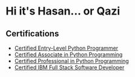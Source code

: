 <h1>Hi it's Hasan... or Qazi</h1>

<h2>Certifications</h2>
<ul>
  <li><a href='https://verify.openedg.org/?id=26FX.hzWH.vLRe' target='_blank'>Certified Entry-Level Python Programmer</a></li>
  <li><a href='https://verify.openedg.org/?id=4BUc.goKY.wEAR' target='_blank'>Certified Associate in Python Programming</a></li>
  <li><a href='https://verify.openedg.org/?id=qC9f.PSzQ.oETC' target='_blank'>Certified Professional in Python Programming</a></li>
  <li><a href='https://coursera.org/verify/professional-cert/4PGVVNX8CBCA' target='_blank'>Certified IBM Full Stack Software Developer</a></li>
</ul>

<!--
**hasanqazi87/hasanqazi87** is a ✨ _special_ ✨ repository because its `README.md` (this file) appears on your GitHub profile.

Here are some ideas to get you started:

- 🔭 I’m currently working on ...
- 🌱 I’m currently learning ...
- 👯 I’m looking to collaborate on ...
- 🤔 I’m looking for help with ...
- 💬 Ask me about ...
- 📫 How to reach me: ...
- 😄 Pronouns: ...
- ⚡ Fun fact: ...
-->

